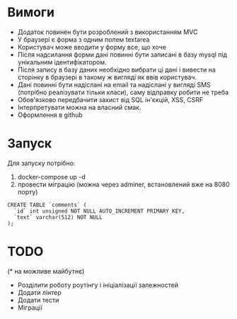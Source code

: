 # Вимоги
- Додаток повинен бути розроблений з використанням MVC
- У браузері є форма з одним полем textarea
- Користувач може вводити у форму все, що хоче
- Після надсилання форми дані повинні бути записані в базу mysql під унікальним ідентифікатором.
- Після запису в базу даних необхідно вибрати ці дані і вивести на сторінку в браузері в такому ж вигляді як ввів користувач.
- Дані повинні бути надіслані на email та надіслані у вигляді SMS (потрібно реалізувати тільки класи), саму відправку робити не треба
- Обов'язково передбачити захист від SQL ін'єкцій, XSS, CSRF
- Інтерпретувати можна на власний смак.
- Оформлення в github

# Запуск
Для запуску потрібно:
1. docker-compose up -d
2. провести міграцію (можна через adminer, встановлений вже на 8080 порту)
```
CREATE TABLE `comments` (
  `id` int unsigned NOT NULL AUTO_INCREMENT PRIMARY KEY,
  `text` varchar(512) NOT NULL
);
```

# TODO
(* на можливе майбутнє)
- Розділити роботу роутінгу і ініціалізації залежностей
- Додати лінтер
- Додати тести
- Міграції